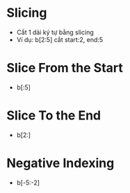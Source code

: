 # Slicing 
- Cắt 1 dải ký tự bằng slicing 
- Ví dụ: b[2:5] cắt start:2, end:5

# Slice From the Start
- b[:5]

# Slice To the End
- b[2:]

# Negative Indexing 
- b[-5:-2]




